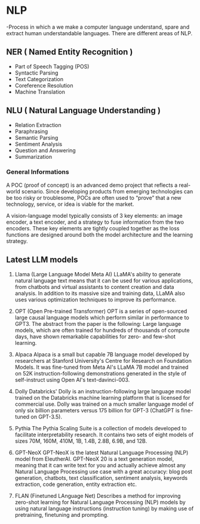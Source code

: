 # NLP
-Process in which a we make a computer language understand, spare and extract human understandable languages. There are different areas of NLP.

## NER ( Named Entity Recognition )
- Part of Speech Tagging (POS)
- Syntactic Parsing
- Text Categorization
- Coreference Resolution
- Machine Translation

## NLU ( Natural Language Understanding )
- Relation Extraction
- Paraphrasing
- Semantic Parsing
- Sentiment Analysis
- Question and Answering
- Summarization

### General Informations
A POC (proof of concept) is an advanced demo project that reflects a real-world scenario. Since developing products from emerging technologies can be too risky or troublesome, POCs are often used to “prove” that a new technology, service, or idea is viable for the market.

A vision-language model typically consists of 3 key elements: an image encoder, a text encoder, and a strategy to fuse information from the two encoders. These key elements are tightly coupled together as the loss functions are designed around both the model architecture and the learning strategy.

## Latest LLM models
1. Llama (Large Language Model Meta AI)
LLaMA's ability to generate natural language text means that it can be used for various applications, from chatbots and virtual assistants to content creation and data analysis. In addition to its massive size and training data, LLaMA also uses various optimization techniques to improve its performance.

2. OPT (Open Pre-trained Transformer)
OPT is a series of open-sourced large causal language models which perform similar in performance to GPT3. The abstract from the paper is the following: Large language models, which are often trained for hundreds of thousands of compute days, have shown remarkable capabilities for zero- and few-shot learning.

3. Alpaca
Alpaca is a small but capable 7B language model developed by researchers at Stanford University's Centre for Research on Foundation Models. It was fine-tuned from Meta AI's LLaMA 7B model and trained on 52K instruction-following demonstrations generated in the style of self-instruct using Open AI's text-davinci-003.

4. Dolly
Databricks' Dolly is an instruction-following large language model trained on the Databricks machine learning platform that is licensed for commercial use.
Dolly was trained on a much smaller language model of only six billion parameters versus 175 billion for GPT-3 (ChatGPT is fine-tuned on GPT-3.5).

5. Pythia
The Pythia Scaling Suite is a collection of models developed to facilitate interpretability research. It contains two sets of eight models of sizes 70M, 160M, 410M, 1B, 1.4B, 2.8B, 6.9B, and 12B.

6. GPT-NeoX
GPT-NeoX is the latest Natural Language Processing (NLP) model from EleutherAI. GPT-NeoX 20 is a text generation model, meaning that it can write text for you and actually achieve almost any Natural Language Processing use case with a great accuracy: blog post generation, chatbots, text classification, sentiment analysis, keywords extraction, code generation, entity extraction etc.

7. FLAN (Finetuned LAnguage Net)
Describes a method for improving zero-shot learning for Natural Language Processing (NLP) models by using natural language instructions (instruction tuning) by making use of pretraining, finetuning and prompting.
